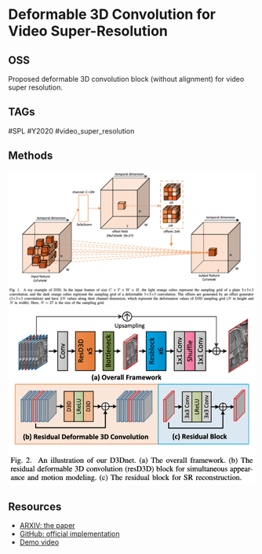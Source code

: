 # Deformable 3D Convolution for Video Super-Resolution

## OSS

Proposed deformable 3D convolution block (without alignment) for video super resolution.

## TAGs

#SPL #Y2020 #video_super_resolution

## Methods

![](./assets/fig_1.png)
![](./assets/fig_2.png)

## Resources

- [ARXIV: the paper](https://arxiv.org/abs/2004.02803)
- [GitHub: official implementation](https://github.com/XinyiYing/D3Dnet)
- [Demo video](https://wyqdatabase.s3-us-west-1.amazonaws.com/D3Dnet.mp4)
